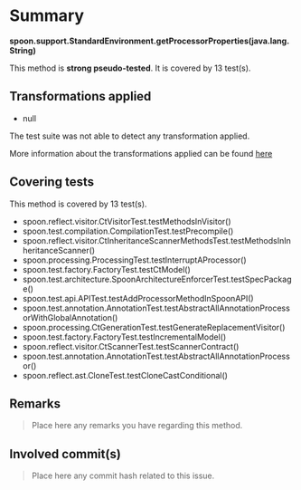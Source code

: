 # Summary
**spoon.support.StandardEnvironment.getProcessorProperties(java.lang.String)**

This method is **strong pseudo-tested**.
It is covered by 13 test(s). 


## Transformations applied

- null


The test suite was not able to detect any transformation applied.

More information about the transformations applied can be found [here](https://github.com/STAMP-project/pitest-descartes)

## Covering tests
This method is covered by 13 test(s).
* spoon.reflect.visitor.CtVisitorTest.testMethodsInVisitor()
* spoon.test.compilation.CompilationTest.testPrecompile()
* spoon.reflect.visitor.CtInheritanceScannerMethodsTest.testMethodsInInheritanceScanner()
* spoon.processing.ProcessingTest.testInterruptAProcessor()
* spoon.test.factory.FactoryTest.testCtModel()
* spoon.test.architecture.SpoonArchitectureEnforcerTest.testSpecPackage()
* spoon.test.api.APITest.testAddProcessorMethodInSpoonAPI()
* spoon.test.annotation.AnnotationTest.testAbstractAllAnnotationProcessorWithGlobalAnnotation()
* spoon.processing.CtGenerationTest.testGenerateReplacementVisitor()
* spoon.test.factory.FactoryTest.testIncrementalModel()
* spoon.reflect.visitor.CtScannerTest.testScannerContract()
* spoon.test.annotation.AnnotationTest.testAbstractAllAnnotationProcessor()
* spoon.reflect.ast.CloneTest.testCloneCastConditional()


## Remarks
> Place here any remarks you have regarding this method.

## Involved commit(s)

> Place here any commit hash related to this issue.
